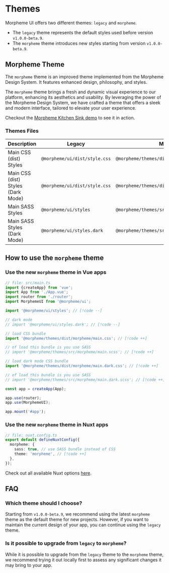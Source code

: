 # Themes

Morpheme UI offers two different themes: `legacy` and `morpheme`.

- The `legacy` theme represents the default styles used before version `v1.0.0-beta.9`.
- The `morpheme` theme introduces new styles starting from version `v1.0.0-beta.9`.

## Morpheme Theme

The `morpheme` theme is an improved theme implemented from the Morpheme Design System. It features enhanced design, philosophy, and styles.

The `morpheme` theme brings a fresh and dynamic visual experience to our platform, enhancing its aesthetics and usability. By leveraging the power of the Morpheme Design System, we have crafted a theme that offers a sleek and modern interface, tailored to elevate your user experience.

Checkout the [Morpheme Kitchen Sink demo](https://morpheme-kitchen-sink.vercel.app/) to see it in action.

### Themes Files

| Description                        | Legacy                        | Morpheme                                       |
| ---------------------------------- | ----------------------------- | ---------------------------------------------- |
| Main CSS (dist) Styles             | `@morpheme/ui/dist/style.css` | `@morpheme/themes/dist/morpheme/main.css`      |
| Main CSS (dist) Styles (Dark Mode) | `@morpheme/ui/dist/style.css` | `@morpheme/themes/dist/morpheme/main.dark.css` |
| Main SASS Styles                   | `@morpheme/ui/styles`         | `@morpheme/themes/src/morpheme/main.scss`      |
| Main SASS Styles (Dark Mode)       | `@morpheme/ui/styles.dark`    | `@morpheme/themes/src/morpheme/main.dark.scss` |

## How to use the `morpheme` theme

### Use the new `morpheme` theme in Vue apps

```ts
// file: src/main.ts
import {createApp} from 'vue';
import App from './App.vue';
import router from './router';
import MorphemeUI from '@morpheme/ui';

import '@morpheme/ui/styles'; // [!code --]

// dark mode
// import '@morpheme/ui/styles.dark'; // [!code --]

// load CSS bundle
import '@morpheme/themes/dist/morpheme/main.css'; // [!code ++]

// of load this bundle is you use SASS
// import '@morpheme/themes/src/morpheme/main.scss'; // [!code ++]

// load dark mode CSS bundle
import '@morpheme/themes/dist/morpheme/main.dark.css'; // [!code ++]

// of load this bundle is you use SASS
// import '@morpheme/themes/src/morpheme/main.dark.scss'; // [!code ++]

const app = createApp(App);

app.use(router);
app.use(MorphemeUI);

app.mount('#app');
```

### Use the new `morpheme` theme in Nuxt apps


```ts
// file: nuxt.config.ts
export default defineNuxtConfig({
  morpheme: {
    sass: true, // use SASS bundle instead of CSS
    theme: 'morpheme', // [!code ++]
  },
});

```

Check out all available Nuxt options [here](/guide/nuxt#options).

## FAQ

### Which theme should I choose?

Starting from `v1.0.0-beta.9`, we recommend using the latest `morpheme` theme as the default theme for new projects. However, if you want to maintain the current design of your app, you can continue using the `legacy` theme.

### Is it possible to upgrade from `legacy` to `morpheme`?

While it is possible to upgrade from the `legacy` theme to the `morpheme` theme, we recommend trying it out locally first to assess any significant changes it may bring to your app.
